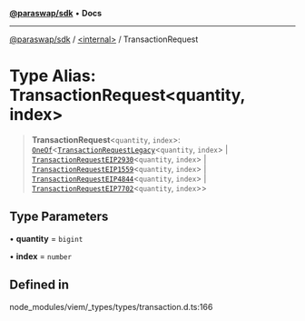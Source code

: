 [**@paraswap/sdk**](../../README.md) • **Docs**

***

[@paraswap/sdk](../../globals.md) / [\<internal\>](../README.md) / TransactionRequest

# Type Alias: TransactionRequest\<quantity, index\>

> **TransactionRequest**\<`quantity`, `index`\>: [`OneOf`](OneOf.md)\<[`TransactionRequestLegacy`](TransactionRequestLegacy.md)\<`quantity`, `index`\> \| [`TransactionRequestEIP2930`](TransactionRequestEIP2930.md)\<`quantity`, `index`\> \| [`TransactionRequestEIP1559`](TransactionRequestEIP1559.md)\<`quantity`, `index`\> \| [`TransactionRequestEIP4844`](TransactionRequestEIP4844.md)\<`quantity`, `index`\> \| [`TransactionRequestEIP7702`](TransactionRequestEIP7702.md)\<`quantity`, `index`\>\>

## Type Parameters

• **quantity** = `bigint`

• **index** = `number`

## Defined in

node\_modules/viem/\_types/types/transaction.d.ts:166
